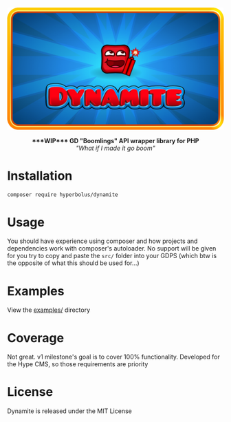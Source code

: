 ![Hype Banner](./banner.png)

<p align="center">
    <b>***WIP*** GD "Boomlings" API wrapper library for PHP</b>
<br/>
    <i>"What if I made it go boom"</i>
</p>

# Installation
```shell
composer require hyperbolus/dynamite
```

# Usage
You should have experience using composer and how projects and dependencies work with composer's autoloader. No support will be given for you try to copy and paste the `src/` folder into your GDPS (which btw is the opposite of what this should be used for...)

# Examples
View the [examples/](examples/README.md) directory

# Coverage
Not great. v1 milestone's goal is to cover 100% functionality. Developed for the Hype CMS, so those requirements are priority

# License
Dynamite is released under the MIT License